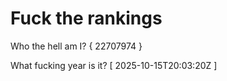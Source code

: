 # Fuck the rankings

Who the hell am I?
{ 22707974 }

What fucking year is it?
[ 2025-10-15T20:03:20Z ]
